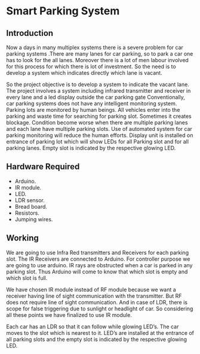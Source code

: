 # Smart Parking System

## Introduction
Now a days in many multiplex systems there is a severe problem for car parking systems .There are many lanes for car parking, so to park a car one has to look for the all lanes. Moreover there is a lot of men labour involved for this process for which there is lot of investment. So the need is to develop a system which indicates directly which lane is vacant.

So the project objective is to develop a system to indicate the vacant lane. The project involves a system including infrared transmitter and receiver in every lane and a led display outside the car parking gate Conventionally, car parking systems does not have any intelligent monitoring system. Parking lots are monitored by human beings. All vehicles enter into the parking and waste time for searching for parking slot. Sometimes it creates blockage. Condition become worse when there are multiple parking lanes and each lane have multiple parking slots. Use of automated system for car parking monitoring will reduce the human efforts. Display unit is installed on entrance of parking lot which will show LEDs for all Parking slot and for all parking lanes. Empty slot is indicated by the respective glowing LED.

## Hardware Required
- Arduino.
-	IR module.
-	LED.
-	LDR sensor.
-	Bread board.
-	Resistors.
-	Jumping wires.

## Working
We are going to use Infra Red transmitters and Receivers for each parking slot. The IR Receivers are connected to Arduino. For controller purpose we are going to use arduino. IR rays are obstructed when a car is parked in any parking slot. Thus Arduino will come to know that which slot is empty and which slot is full.

We have chosen IR module instead of RF module because we want a receiver having line of sight communication with the transmitter. But RF does not require line of sight communication. And in case of LDR, there is scope for false triggering due to sunlight or headlight of car. So considering all these points we have finalized to use IR module.

Each car has an LDR so that it can follow while glowing LED’s. The car moves to the slot which is nearest to it. LED’s are installed at the entrance of all parking slots and the empty slot is indicated by the respective glowing LED.


